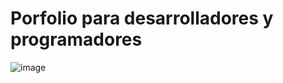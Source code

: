 # Porfolio para desarrolladores y programadores 
![image](https://github.com/ElvizB/PorfolioDev/assets/16738221/c3cfd641-8f62-4335-ad40-b1c8658fee66)
